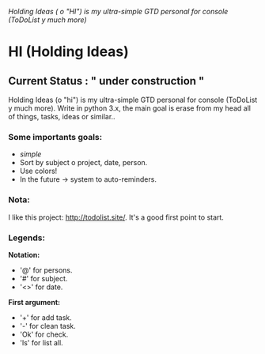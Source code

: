 *Holding Ideas ( o "HI") is my ultra-simple GTD personal for console (ToDoList y much more)*

# HI (Holding Ideas)
## Current Status : " under construction "

Holding Ideas (o "hi") is my ultra-simple GTD personal for console (ToDoList y much more).
Write in python 3.x, the main goal is erase from my head all of things, tasks, ideas or similar..

### Some importants goals:
- *simple*
- Sort by subject o project, date, person.
- Use colors!
- In the future -> system to auto-reminders.

### Nota:
I like this project: http://todolist.site/.
It's a good first point to start.

### Legends:
**Notation:**
 - '@' for persons.
 - '#' for subject.
 - '<>' for date.

**First argument:**
 - '+' for add task.
 - '-' for clean task.
 - 'Ok' for check.
 - 'ls' for list all.

